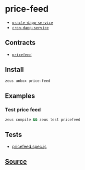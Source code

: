 
price-feed
====================









* [`oracle-dapp-service`](oracle-dapp-service.md)
* [`cron-dapp-service`](cron-dapp-service.md)



## Contracts
* [`pricefeed`](https://github.com/liquidapps-io/zeus-sdk/tree/master/boxes/groups/sample/price-feed/contracts/eos/pricefeed)
## Install
```bash
zeus unbox price-feed
```
## Examples
### Test price feed
```bash
zeus compile && zeus test pricefeed
```










## Tests 
* [pricefeed.spec.js](https://github.com/liquidapps-io/zeus-sdk/tree/master/boxes/groups/sample/price-feed/test/pricefeed.spec.js)
## [Source](https://github.com/liquidapps-io/zeus-sdk/tree/master/boxes/groups/sample/price-feed)